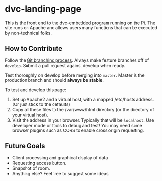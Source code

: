# dvc-landing-page
This is the front end to the dvc-embedded program running on the Pi. The site runs on Apache and allows users many functions that can be executed by non-technical folks.

How to Contribute
---
Follow the [Git branching process](http://nvie.com/posts/a-successful-git-branching-model/).
Always make feature branches off of `develop`. Submit a pull request against develop when ready.

Test thoroughly on develop before merging into `master`. Master is the production branch and should **always be stable**.

To test and develop this page:
1. Set up Apache2 and a virtual host, with a mapped /etc/hosts address. (Or just stick to the defaults)
2. Copy all these files to the /var/www/html directory (or the directory of your virtual host).
3. Visit the address in your browser. Typically that will be `localhost`. Use developer mode or tools to debug and test! You may need some browser plugins such as CORS to enable cross origin requesting.

Future Goals
---
- Client processing and graphical display of data.
- Requesting access button.
- Snapshot of room.
- Anything else? Feel free to suggest some ideas.
